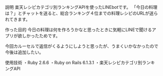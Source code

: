説明
楽天レシピカテゴリ別ランキングAPIを使ったLINEbotです。
「今日の料理は？」とチャットを送ると、総合ランキング４位までの料理レシピのURLが送られてきます。

作った目的
今日の料理は何を作ろうかなと思ったときに気軽にLINEで聞けるアプリが欲しかったためです。

今回カルーセルで返信がくるようにしようと思ったが、うまくいかなかったので
今後は追加したい。

使用技術
・Ruby 2.6.6
・Ruby on Rails 6.1.3.1
・楽天レシピカテゴリ別ランキングAPI
